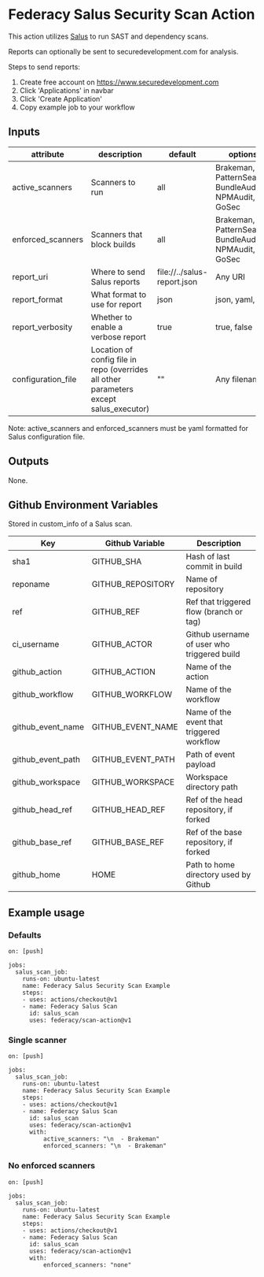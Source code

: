# Federacy Salus Security Scan Action 

This action utilizes [Salus](https://github.com/coinbase/salus) to run SAST and dependency scans. 

Reports can optionally be sent to securedevelopment.com for analysis. 

Steps to send reports:

1. Create free account on https://www.securedevelopment.com
2. Click 'Applications' in navbar
3. Click 'Create Application'
4. Copy example job to your workflow

## Inputs

| attribute | description | default | options |
| --------- | ----------- | ------- | ------- |
| active_scanners | Scanners to run | all | Brakeman, PatternSearch, BundleAudit, NPMAudit, GoSec |
| enforced_scanners | Scanners that block builds | all | Brakeman, PatternSearch, BundleAudit, NPMAudit, GoSec |
| report_uri | Where to send Salus reports | file://../salus-report.json | Any URI |
| report_format | What format to use for report | json | json, yaml, txt |
| report_verbosity | Whether to enable a verbose report | true | true, false |
| configuration_file | Location of config file in repo (overrides all other parameters except salus_executor) | "" | Any filename |

Note: active_scanners and enforced_scanners must be yaml formatted for Salus configuration file.

## Outputs

None.

## Github Environment Variables

Stored in custom_info of a Salus scan.

| Key | Github Variable | Description |
| --- | ----------------- | ----------- |
| sha1    | GITHUB_SHA | Hash of last commit in build |
| reponame | GITHUB_REPOSITORY | Name of repository |
| ref | GITHUB_REF | Ref that triggered flow (branch or tag) |
| ci_username | GITHUB_ACTOR | Github username of user who triggered build |
| github_action | GITHUB_ACTION | Name of the action |
| github_workflow | GITHUB_WORKFLOW | Name of the workflow |
| github_event_name | GITHUB_EVENT_NAME | Name of the event that triggered workflow |
| github_event_path | GITHUB_EVENT_PATH | Path of event payload |
| github_workspace | GITHUB_WORKSPACE | Workspace directory path |
| github_head_ref | GITHUB_HEAD_REF | Ref of the head repository, if forked |
| github_base_ref | GITHUB_BASE_REF | Ref of the base repository, if forked |
| github_home | HOME | Path to home directory used by Github |

## Example usage

### Defaults

```
on: [push]

jobs:
  salus_scan_job:
    runs-on: ubuntu-latest
    name: Federacy Salus Security Scan Example
    steps:
    - uses: actions/checkout@v1
    - name: Federacy Salus Scan
      id: salus_scan
      uses: federacy/scan-action@v1
```

### Single scanner

```
on: [push]

jobs:
  salus_scan_job:
    runs-on: ubuntu-latest
    name: Federacy Salus Security Scan Example
    steps:
    - uses: actions/checkout@v1
    - name: Federacy Salus Scan
      id: salus_scan
      uses: federacy/scan-action@v1
      with:
          active_scanners: "\n  - Brakeman"
          enforced_scanners: "\n  - Brakeman"
```

### No enforced scanners 

```
on: [push]

jobs:
  salus_scan_job:
    runs-on: ubuntu-latest
    name: Federacy Salus Security Scan Example
    steps:
    - uses: actions/checkout@v1
    - name: Federacy Salus Scan
      id: salus_scan
      uses: federacy/scan-action@v1
      with:
          enforced_scanners: "none"
```


